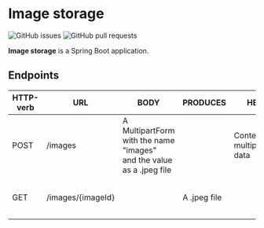          
# Image storage
  
![GitHub issues](https://img.shields.io/github/issues-raw/patlenlix/image-storage)
![GitHub pull requests](https://img.shields.io/github/issues-pr/patlenlix/image-storage)

  
  **Image storage** is a Spring Boot application. 
  

  ## Endpoints

| HTTP-verb | URL               | BODY                                                                      | PRODUCES     | HEADER                             | Info                                   |
|-----------|-------------------|---------------------------------------------------------------------------|--------------|------------------------------------|----------------------------------------|
| POST      | /images           | A MultipartForm with the name "images" <br/>and the value as a .jpeg file |              | Content-Type: multipart/form-data  | Uploads an image                       |
| GET       | /images/{imageId} |                                                                           | A .jpeg file |                                    | Downloads an image with id = {imageId} |
